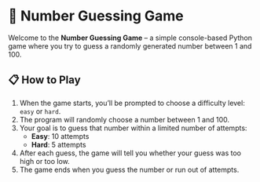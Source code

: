 # 🎯 Number Guessing Game

Welcome to the **Number Guessing Game** – a simple console-based Python game where you try to guess a randomly generated number between 1 and 100.

## 📋 How to Play

1. When the game starts, you’ll be prompted to choose a difficulty level: `easy` or `hard`.
2. The program will randomly choose a number between 1 and 100.
3. Your goal is to guess that number within a limited number of attempts:
   - **Easy**: 10 attempts
   - **Hard**: 5 attempts
4. After each guess, the game will tell you whether your guess was too high or too low.
5. The game ends when you guess the number or run out of attempts.



